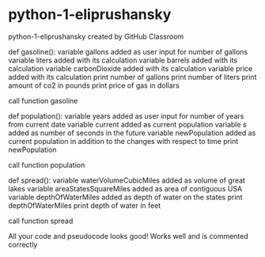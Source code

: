 # python-1-eliprushansky
python-1-eliprushansky created by GitHub Classroom

def gasoline():
variable gallons added as user input for number of gallons
variable liters added with its calculation
variable barrels added with its calculation
variable carbonDioxide added with its calculation
variable price added with its calculation
print number of gallons
print number of liters
print amount of co2 in pounds
print price of gas in dollars

call function gasoline

def population():
variable years added as user input for number of years from current date
variable current added as current population
variable s added as number of seconds in the future
variable newPopulation added as current population in addition to the changes with respect to time
print newPopulation

call function population

def spread():
variable waterVolumeCubicMiles added as volume of great lakes
variable areaStatesSquareMiles added as area of contiguous USA
variable depthOfWaterMiles added as depth of water on the states
print depthOfWaterMiles
print depth of water in feet

call function spread


All your code and pseudocode looks good!  Works well and is commented correctly
